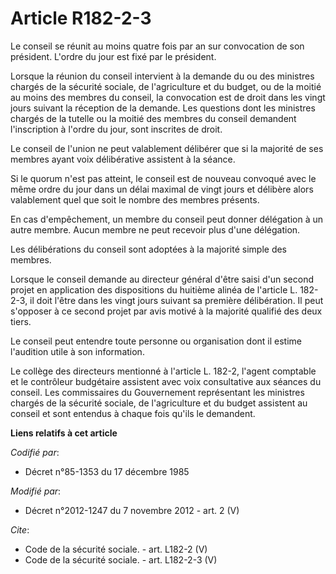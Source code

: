 # Article R182-2-3

Le conseil se réunit au moins quatre fois par an sur convocation de son président. L'ordre du jour est fixé par le
président. 

Lorsque la réunion du conseil intervient à la demande du ou des ministres chargés de la sécurité sociale, de l'agriculture et
du budget, ou de la moitié au moins des membres du conseil, la convocation est de droit dans les vingt jours suivant la
réception de la demande. Les questions dont les ministres chargés de la tutelle ou la moitié des membres du conseil demandent
l'inscription à l'ordre du jour, sont inscrites de droit. 

Le conseil de l'union ne peut valablement délibérer que si la majorité de ses membres ayant voix délibérative assistent à la
séance. 

Si le quorum n'est pas atteint, le conseil est de nouveau convoqué avec le même ordre du jour dans un délai maximal de vingt
jours et délibère alors valablement quel que soit le nombre des membres présents. 

En cas d'empêchement, un membre du conseil peut donner délégation à un autre membre. Aucun membre ne peut recevoir plus d'une
délégation. 

Les délibérations du conseil sont adoptées à la majorité simple des membres. 

Lorsque le conseil demande au directeur général d'être saisi d'un second projet en application des dispositions du huitième
alinéa de l'article L. 182-2-3, il doit l'être dans les vingt jours suivant sa première délibération. Il peut s'opposer à ce
second projet par avis motivé à la majorité qualifié des deux tiers. 

Le conseil peut entendre toute personne ou organisation dont il estime l'audition utile à son information. 

Le collège des directeurs mentionné à l'article L. 182-2, l'agent comptable et le contrôleur budgétaire assistent avec voix
consultative aux séances du conseil. Les commissaires du Gouvernement représentant les ministres chargés de la sécurité
sociale, de l'agriculture et du budget assistent au conseil et sont entendus à chaque fois qu'ils le demandent.

**Liens relatifs à cet article**

_Codifié par_:

  - Décret n°85-1353 du 17 décembre 1985

_Modifié par_:

  - Décret n°2012-1247 du 7 novembre 2012 - art. 2 (V)

_Cite_:

  - Code de la sécurité sociale. - art. L182-2 (V)
  - Code de la sécurité sociale. - art. L182-2-3 (V)
